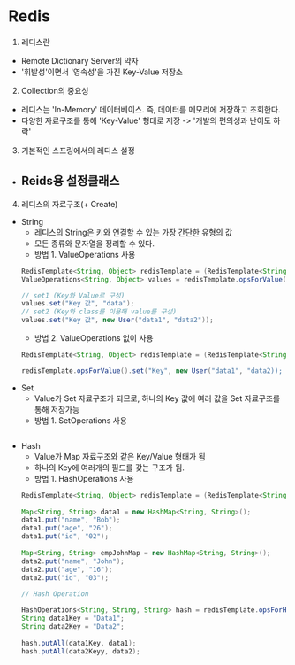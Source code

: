 # Redis

1. 레디스란
  - Remote Dictionary Server의 약자
  - '휘발성'이면서 '영속성'을 가진 Key-Value 저장소
  
2. Collection의 중요성
  - 레디스는 'In-Memory' 데이터베이스. 즉, 데이터를 메모리에 저장하고 조회한다.
  - 다양한 자료구조를 통해 'Key-Value' 형태로 저장 -> '개발의 편의성과 난이도 하락'
 
3. 기본적인 스프링에서의 레디스 설정
  - Reids용 설정클래스
    - 
  
  
4. 레디스의 자료구조(+ Create)
  - String
    - 레디스의 String은 키와 연결할 수 있는 가장 간단한 유형의 값
    - 모든 종류와 문자열을 정리할 수 있다.
    - 방법 1. ValueOperations 사용
    ```java
    RedisTemplate<String, Object> redisTemplate = (RedisTemplate<String, Object>) ctx.getBean("redisTemplate");
    ValueOperations<String, Object> values = redisTemplate.opsForValue();

    // set1 (Key와 Value로 구성)
    values.set("Key 값", "data");
    // set2 (Key와 class를 이용해 value를 구성)
    values.set("Key 값", new User("data1", "data2")); 
    ```
    - 방법 2. ValueOperations 없이 사용
    ```java
    RedisTemplate<String, Object> redisTemplate = (RedisTemplate<String, Object>) ctx.getBean("redisTemplate");
    
    redisTemplate.opsForValue().set("Key", new User("data1", "data2));
    ```
  - Set
    - Value가 Set 자료구조가 되므로, 하나의 Key 값에 여러 값을 Set 자료구조를 통해 저장가능
    - 방법 1. SetOperations 사용
    ```java
    ```
  - Hash
    - Value가 Map 자료구조와 같은 Key/Value 형태가 됨
    - 하나의 Key에 여러개의 필드를 갖는 구조가 됨.
    - 방법 1. HashOperations 사용
    ``` java
    RedisTemplate<String, Object> redisTemplate = (RedisTemplate<String, Object>)ctx.getBean("redisTemplate");
			
    Map<String, String> data1 = new HashMap<String, String>();
    data1.put("name", "Bob");
    data1.put("age", "26");
    data1.put("id", "02");
			
    Map<String, String> empJohnMap = new HashMap<String, String>();
    data2.put("name", "John");
    data2.put("age", "16");
    data2.put("id", "03");
			
    // Hash Operation
	
    HashOperations<String, String, String> hash = redisTemplate.opsForHash();
    String data1Key = "Data1";
    String data2Key = "Data2";
			
    hash.putAll(data1Key, data1);
    hash.putAll(data2Keyy, data2);
    ```
